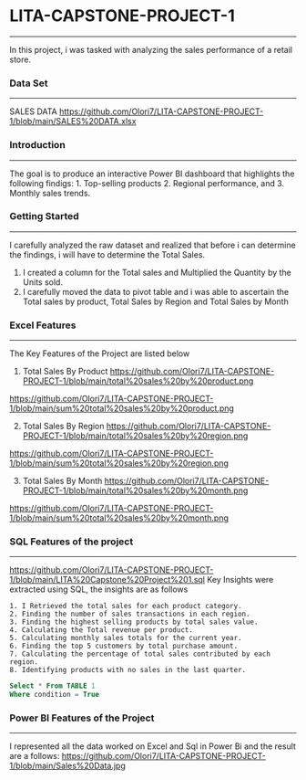 
# LITA-CAPSTONE-PROJECT-1
---
In this project, i was tasked with analyzing the sales performance of a retail store.

### Data Set
----
SALES DATA
https://github.com/Olori7/LITA-CAPSTONE-PROJECT-1/blob/main/SALES%20DATA.xlsx
### Introduction
---
The goal is to produce an interactive Power BI dashboard that highlights the following findigs:
    1. Top-selling products
    2. Regional performance, and 
    3. Monthly sales trends.

### Getting Started
---
I carefully analyzed the raw dataset and realized that before i can determine the findings, i will have to determine the Total Sales.
  1. I created a column for the Total sales and Multiplied the Quantity by the Units sold.
  2. I carefully moved the data to pivot table and i was able to ascertain the Total sales by product, Total Sales by Region and Total Sales by Month

### Excel Features
---
The Key Features of the Project are listed below
  1. Total Sales By Product
https://github.com/Olori7/LITA-CAPSTONE-PROJECT-1/blob/main/total%20sales%20by%20product.png

https://github.com/Olori7/LITA-CAPSTONE-PROJECT-1/blob/main/sum%20total%20sales%20by%20product.png
  
  2. Total Sales By Region
https://github.com/Olori7/LITA-CAPSTONE-PROJECT-1/blob/main/total%20sales%20by%20region.png

https://github.com/Olori7/LITA-CAPSTONE-PROJECT-1/blob/main/sum%20total%20sales%20by%20region.png

  3. Total Sales By Month
https://github.com/Olori7/LITA-CAPSTONE-PROJECT-1/blob/main/total%20sales%20by%20month.png

https://github.com/Olori7/LITA-CAPSTONE-PROJECT-1/blob/main/sum%20total%20sales%20by%20month.png


### SQL Features of the project
---
https://github.com/Olori7/LITA-CAPSTONE-PROJECT-1/blob/main/LITA%20Capstone%20Project%201.sql
Key Insights were extracted using SQL, the insights are as follows

    1. I Retrieved the total sales for each product category.
    2. Finding the number of sales transactions in each region.
    3. Finding the highest selling products by total sales value.
    4. Calculating the Total revenue per product.
    5. Calculating monthly sales totals for the current year.
    6. Finding the top 5 customers by total purchase amount.
    7. Calculating the percentage of total sales contributed by each region.
    8. Identifying products with no sales in the last quarter.

```SQL
Select * From TABLE 1
Where condition = True
```
### Power BI Features of the Project
---
I represented all the data worked on Excel and Sql in Power Bi and the result are a follows:
https://github.com/Olori7/LITA-CAPSTONE-PROJECT-1/blob/main/Sales%20Data.jpg
